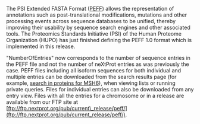 The PSI Extended FASTA Format ([PEFF](http://www.psidev.info/peff)) allows the representation of annotations such as post-translational modifications, mutations and other processing events across sequence databases to be unified, thereby improving their usability by sequence search engines and other associated tools. The Proteomics Standards Initiative (PSI) of the Human Proteome Organization (HUPO) has just finished defining the PEFF 1.0 format which is implemented in this release. 

"NumberOfEntries" now corresponds to the number of sequence entries in the PEFF file and not the number of neXtProt entries as was previously the case. PEFF files including all isoform sequences for both individual and multiple entries can be downloaded from the search results page (for example, [search in proteins for MSH6](https://www.nextprot.org/export/entries.peff?query=MSH6)), when viewing lists or running private queries. Files for individual entries can also be downloaded from any entry view. Files with all the entries for a chromosome or in a release are available from our FTP site at [ftp://ftp.nextprot.org/pub/current\_release/peff/](ftp://ftp.nextprot.org/pub/current_release/peff/).
